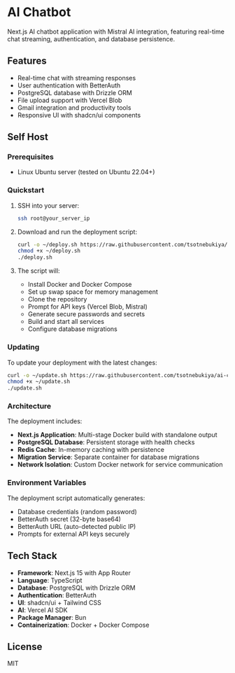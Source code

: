 # AI Chatbot

Next.js AI chatbot application with Mistral AI integration, featuring real-time chat streaming, authentication, and database persistence.

## Features

- Real-time chat with streaming responses
- User authentication with BetterAuth
- PostgreSQL database with Drizzle ORM
- File upload support with Vercel Blob
- Gmail integration and productivity tools
- Responsive UI with shadcn/ui components

## Self Host

### Prerequisites

- Linux Ubuntu server (tested on Ubuntu 22.04+)

### Quickstart

1. SSH into your server:

   ```bash
   ssh root@your_server_ip
   ```

2. Download and run the deployment script:

   ```bash
   curl -o ~/deploy.sh https://raw.githubusercontent.com/tsotnebukiya/ai-chatbot/main/scripts/deploy.sh
   chmod +x ~/deploy.sh
   ./deploy.sh
   ```

3. The script will:
   - Install Docker and Docker Compose
   - Set up swap space for memory management
   - Clone the repository
   - Prompt for API keys (Vercel Blob, Mistral)
   - Generate secure passwords and secrets
   - Build and start all services
   - Configure database migrations

### Updating

To update your deployment with the latest changes:

```bash
curl -o ~/update.sh https://raw.githubusercontent.com/tsotnebukiya/ai-chatbot/main/scripts/update.sh
chmod +x ~/update.sh
./update.sh
```

### Architecture

The deployment includes:

- **Next.js Application**: Multi-stage Docker build with standalone output
- **PostgreSQL Database**: Persistent storage with health checks
- **Redis Cache**: In-memory caching with persistence
- **Migration Service**: Separate container for database migrations
- **Network Isolation**: Custom Docker network for service communication

### Environment Variables

The deployment script automatically generates:

- Database credentials (random password)
- BetterAuth secret (32-byte base64)
- BetterAuth URL (auto-detected public IP)
- Prompts for external API keys securely

## Tech Stack

- **Framework**: Next.js 15 with App Router
- **Language**: TypeScript
- **Database**: PostgreSQL with Drizzle ORM
- **Authentication**: BetterAuth
- **UI**: shadcn/ui + Tailwind CSS
- **AI**: Vercel AI SDK
- **Package Manager**: Bun
- **Containerization**: Docker + Docker Compose

## License

MIT

